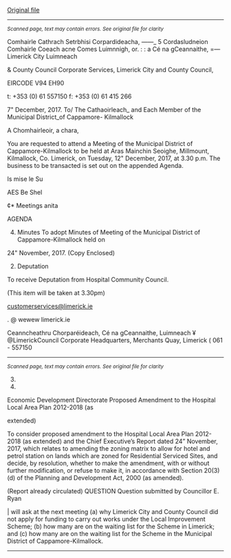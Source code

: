 [Original file](https://www.limerick.ie/sites/default/files/media/documents/2017-12/00%20Agenda%20Meeting%20MD%20Cappamore-Kilmallock%20121217.pdf)

---
*<small>Scanned page, text may contain errors. See original file for clarity</small>*  

Comhairle Cathrach Setrbhisi Corpardideacha,
_—_—_ 5 Cordasludneion Comhairle Coeach acne Comes Luimnnigh,
or. : : a Cé na gCeannaithe,
=— Limerick City Luimneach

& County Council
Corporate Services,
Limerick City and County Council,

EIRCODE V94 EH90

t: +353 (0) 61 557150
f: +353 (0) 61 415 266

7" December, 2017.
To/ The Cathaoirleach_ and Each Member of the Municipal District_of Cappamore-
Kilmallock

A Chomhairleoir, a chara,

You are requested to attend a Meeting of the Municipal District of Cappamore-Kilmallock to be
held at Aras Mainchin Seoighe, Millmount, Kilmallock, Co. Limerick, on Tuesday, 12"
December, 2017, at 3.30 p.m. The business to be transacted is set out on the appended
Agenda.

Is mise le Su

AES Be Shel

¢* Meetings anita

AGENDA

4. Minutes
To adopt Minutes of Meeting of the Municipal District of Cappamore-Kilmallock held on

24" November, 2017.
(Copy Enclosed)

2. Deputation

To receive Deputation from Hospital Community Council.

(This item will be taken at 3.30pm)

customerservices@limerick.ie

. @ wewew limerick.ie

Ceanncheathru Chorparéideach, Cé na gCeannaithe, Luimneach ¥ @LimerickCouncil
Corporate Headquarters, Merchants Quay, Limerick ( 061 - 557150


---
*<small>Scanned page, text may contain errors. See original file for clarity</small>*  

3.

4.

Economic Development Directorate
Proposed Amendment to the Hospital Local Area Plan 2012-2018 (as

extended)

To consider proposed amendment to the Hospital Local Area Plan 2012-2018 (as
extended) and the Chief Executive’s Report dated 24” November, 2017, which relates
to amending the zoning matrix to allow for hotel and petrol station on lands which are
zoned for Residential Serviced Sites, and decide, by resolution, whether to make the
amendment, with or without further modification, or refuse to make it, in accordance
with Section 20(3)(d) of the Planning and Development Act, 2000 (as amended).

(Report already circulated)
QUESTION
Question submitted by Councillor E. Ryan

| will ask at the next meeting (a) why Limerick City and County Council did not apply for
funding to carry out works under the Local Improvement Scheme; (b) how many are on
the waiting list for the Scheme in Limerick; and (c) how many are on the waiting list for
the Scheme in the Municipal District of Cappamore-Kilmallock.


---
